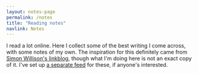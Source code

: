 ```yaml
---
layout: notes-page
permalink: /notes
title: "Reading notes"
navlink: Notes
---
```


<p class="infobox">I read a lot online. Here I collect some of the best writing I come across, with some notes of my own. The inspiration for this definitely came from <a href="https://simonwillison.net/2024/Dec/22/link-blog/" target="_blank">Simon Willison's linkblog</a>, though what I'm doing here is not an exact copy of it. I've set up <a href="https://tijsboussier.eu/feed/notes.xml" target="_blank">a separate feed</a> for these, if anyone's interested.</p>
